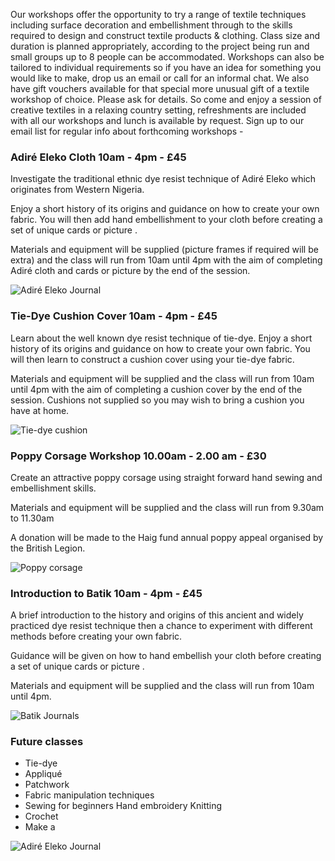 Our workshops offer the opportunity to try a range of textile techniques including surface decoration and embellishment through to the skills required to design and construct textile products & clothing. Class size and duration is planned appropriately, according to the project being run and small groups up to 8 people can be accommodated. 
Workshops can also be tailored to individual requirements so if you have an idea for something you would like to make, drop us an email or call for an informal chat. We also have gift vouchers available for that special more unusual gift of a textile workshop of choice. Please ask for details.
So come and enjoy a session of creative textiles in a relaxing country setting, refreshments are included with all our workshops and lunch is available by request.
Sign up to our email list for regular info about forthcoming workshops -

### Adiré Eleko Cloth 10am - 4pm - £45

Investigate the traditional ethnic dye resist technique of Adiré Eleko which originates from Western Nigeria. 

Enjoy a short history of its origins and guidance on how to create your own fabric. You will then add hand embellishment to your cloth before creating a set of unique cards or picture . 

Materials and equipment will be supplied (picture frames if required will be extra) and the class will run from 10am until 4pm with the aim of completing Adiré cloth and cards or picture by the end of the session. 

![Adiré Eleko Journal](http://workshops.tomtaylor.name/assets/adire.png)

### Tie-Dye Cushion Cover 10am - 4pm - £45

Learn about the well known dye resist technique of tie-dye. Enjoy a short history of its origins and guidance on how to create your own fabric. You will then learn to construct a cushion cover using your tie-dye fabric. 

Materials and equipment will be supplied and the class will run from 10am until 4pm with the aim of completing a cushion cover by the end of the session. Cushions not supplied so you may wish to bring a cushion you have at home.

![Tie-dye cushion](http://workshops.tomtaylor.name/assets/tie-dye.png)

### Poppy Corsage Workshop 10.00am - 2.00 am - £30

Create an attractive poppy corsage using straight forward hand sewing and embellishment skills. 

Materials and equipment will be supplied and the class will run from 9.30am to 11.30am 

A donation will be made to the Haig fund annual poppy appeal organised by the British Legion.

![Poppy corsage](http://workshops.tomtaylor.name/assets/corsage.png)

### Introduction to Batik 10am - 4pm - £45

A brief introduction to the history and origins of this ancient and widely practiced dye resist technique then a chance to experiment with different methods before creating your own fabric. 

Guidance will be given on how to hand embellish your cloth before creating a set of unique cards or picture . 

Materials and equipment will be supplied and the class will run from 10am until 4pm.

![Batik Journals](http://workshops.tomtaylor.name/assets/batik.png)

### Future classes
- Tie-dye
- Appliqué
- Patchwork
- Fabric manipulation techniques 
- Sewing for beginners Hand embroidery Knitting
- Crochet
- Make a

![Adiré Eleko Journal](http://workshops.tomtaylor.name/assets/misc.png)
